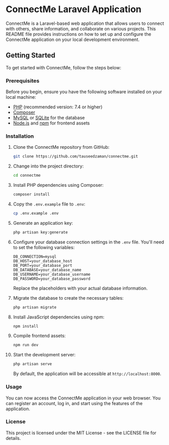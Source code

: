 # ConnectMe Laravel Application

ConnectMe is a Laravel-based web application that allows users to connect with others, share information, and collaborate on various projects. This README file provides instructions on how to set up and configure the ConnectMe application on your local development environment.

## Getting Started

To get started with ConnectMe, follow the steps below:

### Prerequisites

Before you begin, ensure you have the following software installed on your local machine:

- [PHP](https://www.php.net/) (recommended version: 7.4 or higher)
- [Composer](https://getcomposer.org/)
- [MySQL](https://www.mysql.com/) or [SQLite](https://www.sqlite.org/) for the database
- [Node.js](https://nodejs.org/) and [npm](https://www.npmjs.com/) for frontend assets

### Installation

1. Clone the ConnectMe repository from GitHub:

   ```bash
   git clone https://github.com/tauseedzaman/connectme.git
   ```

2. Change into the project directory:

   ```bash
   cd connectme
   ```

3. Install PHP dependencies using Composer:

   ```bash
   composer install
   ```

4. Copy the `.env.example` file to `.env`:

   ```bash
   cp .env.example .env
   ```

5. Generate an application key:

   ```bash
   php artisan key:generate
   ```

6. Configure your database connection settings in the `.env` file. You'll need to set the following variables:

   ```
   DB_CONNECTION=mysql
   DB_HOST=your_database_host
   DB_PORT=your_database_port
   DB_DATABASE=your_database_name
   DB_USERNAME=your_database_username
   DB_PASSWORD=your_database_password
   ```

   Replace the placeholders with your actual database information.

7. Migrate the database to create the necessary tables:

   ```bash
   php artisan migrate
   ```

8. Install JavaScript dependencies using npm:

   ```bash
   npm install
   ```

9. Compile frontend assets:

   ```bash
   npm run dev
   ```

10. Start the development server:

    ```bash
    php artisan serve
    ```

    By default, the application will be accessible at `http://localhost:8000`.

### Usage

You can now access the ConnectMe application in your web browser. You can register an account, log in, and start using the features of the application.
### License
This project is licensed under the MIT License - see the LICENSE file for details.

